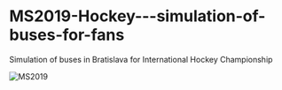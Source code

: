 # MS2019-Hockey---simulation-of-buses-for-fans
Simulation of buses in Bratislava for International Hockey Championship

![MS2019](https://user-images.githubusercontent.com/34889969/83134466-b3ef1800-a0e4-11ea-9c2f-c66956138311.png)

